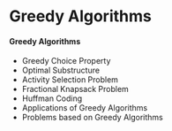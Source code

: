 # Greedy Algorithms

#### Greedy Algorithms

* Greedy Choice Property
* Optimal Substructure
* Activity Selection Problem
* Fractional Knapsack Problem
* Huffman Coding
* Applications of Greedy Algorithms
* Problems based on Greedy Algorithms
